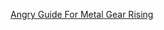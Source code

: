 [Angry Guide For Metal Gear Rising](https://gamefaqs.gamespot.com/ps3/960699-metal-gear-rising-revengeance/faqs/66773)
